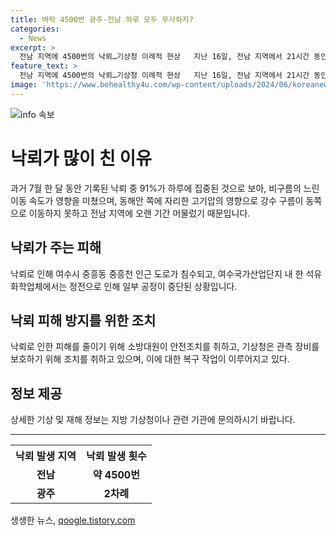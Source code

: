 ```yaml
---
title: 벼락 4500번 광주·전남 하루 모두 무사하지?
categories:
  - News
excerpt: >
  전남 지역에 4500번의 낙뢰…기상청 이례적 현상   지난 16일, 전남 지역에서 21시간 동안 4500번의 낙뢰가 관측되며 기록적인 현상이 발생했다. 비구름의 느린 이동 속도가 영향을 미쳤으며, 이로 인해 관측 횟수가 늘어난 것으로 추정된다. 이로 인해 자동 기상관측장비 송신 오류가 발생하고 일부 공정이 중단될 정도로 심각한 영향을 미쳤다. 기상청은 이번 낙뢰 현상을 이례적인 기록으로 분석 중이다.
feature_text: >
  전남 지역에 4500번의 낙뢰…기상청 이례적 현상   지난 16일, 전남 지역에서 21시간 동안 4500번의 낙뢰가 관측되며 기록적인 현상이 발생했다. 비구름의 느린 이동 속도가 영향을 미쳤으며, 이로 인해 관측 횟수가 늘어난 것으로 추정된다. 이로 인해 자동 기상관측장비 송신 오류가 발생하고 일부 공정이 중단될 정도로 심각한 영향을 미쳤다. 기상청은 이번 낙뢰 현상을 이례적인 기록으로 분석 중이다.
image: 'https://www.behealthy4u.com/wp-content/uploads/2024/06/koreanews.jpg'
---
```


<p><img src="https://www.behealthy4u.com/wp-content/uploads/2024/06/koreanews.jpg" alt="info 속보" /></p>

<h1 data-ke-size="size26">낙뢰가 많이 친 이유</h1>

<p data-ke-size="size16">과거 7월 한 달 동안 기록된 낙뢰 중 91%가 하루에 집중된 것으로 보아, 비구름의 느린 이동 속도가 영향을 미쳤으며, 동해안 쪽에 자리한 고기압의 영향으로 강수 구름이 동쪽으로 이동하지 못하고 전남 지역에 오랜 기간 머물렀기 때문입니다.</p>

<h2 data-ke-size="size24">낙뢰가 주는 피해</h2>

<p data-ke-size="size16">낙뢰로 인해 여수시 중흥동 중흥천 인근 도로가 침수되고, 여수국가산업단지 내 한 석유화학업체에서는 정전으로 인해 일부 공정이 중단된 상황입니다.</p>

<h2 data-ke-size="size24">낙뢰 피해 방지를 위한 조치</h2>

<p data-ke-size="size16">낙뢰로 인한 피해를 줄이기 위해 소방대원이 안전조치를 취하고, 기상청은 관측 장비를 보호하기 위해 조치를 취하고 있으며, 이에 대한 복구 작업이 이루어지고 있다.</p>

<h2 data-ke-size="size24">정보 제공</h2>

<p data-ke-size="size16">상세한 기상 및 재해 정보는 지방 기상청이나 관련 기관에 문의하시기 바랍니다.</p>

<hr>

<table>
    <tr>
        <th style="text-align: center; height: 17px;"><b>낙뢰 발생 지역</b></th>
        <th style="text-align: center; height: 17px;"><b>낙뢰 발생 횟수</b></th>
    </tr>
    <tr>
        <td style="text-align: center; height: 17px;"><b>전남</b></td>
        <td style="text-align: center; height: 17px;"><b>약 4500번</b></td>
    </tr>
    <tr>
        <td style="text-align: center; height: 17px;"><b>광주</b></td>
        <td style="text-align: center; height: 17px;"><b>2차례</b></td>
    </tr>
</table>
생생한 뉴스, <a href="https://qoogle.tistory.com" rel="dofollow">qoogle.tistory.com</a>


